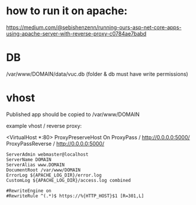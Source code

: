 # how to run it on apache:

https://medium.com/@sebishenzenn/running-ours-asp-net-core-apps-using-apache-server-with-reverse-proxy-c0784ae7babd

# DB
/var/www/DOMAIN/data/vuc.db (folder & db must have write permissions)

# vhost

Published app should be copied to /var/www/DOMAIN

example vhost / reverse proxy:

<VirtualHost *:80>
    ProxyPreserveHost On
    ProxyPass / http://0.0.0.0:5000/
    ProxyPassReverse / http://0.0.0.0:5000/

    ServerAdmin webmaster@localhost
    ServerName DOMAIN
    ServerAlias www.DOMAIN
    DocumentRoot /var/www/DOMAIN
    ErrorLog ${APACHE_LOG_DIR}/error.log
    CustomLog ${APACHE_LOG_DIR}/access.log combined

    #RewriteEngine on
    #RewriteRule ^(.*)$ https://%{HTTP_HOST}$1 [R=301,L]
</VirtualHost>